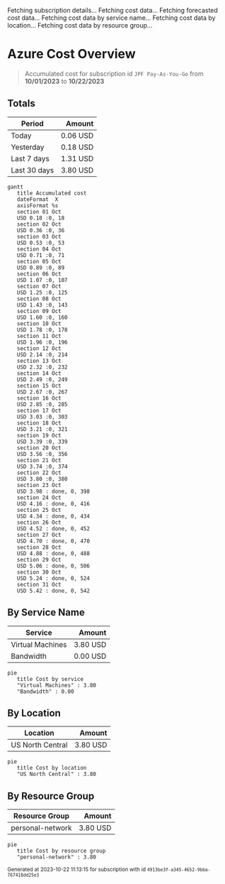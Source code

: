 Fetching subscription details...
Fetching cost data...
Fetching forecasted cost data...
Fetching cost data by service name...
Fetching cost data by location...
Fetching cost data by resource group...
# Azure Cost Overview

> Accumulated cost for subscription id `JPF Pay-As-You-Go` from **10/01/2023** to **10/22/2023**

## Totals

|Period|Amount|
|---|---:|
|Today|0.06 USD|
|Yesterday|0.18 USD|
|Last 7 days|1.31 USD|
|Last 30 days|3.80 USD|

```mermaid
gantt
   title Accumulated cost
   dateFormat  X
   axisFormat %s
   section 01 Oct
   USD 0.18 :0, 18
   section 02 Oct
   USD 0.36 :0, 36
   section 03 Oct
   USD 0.53 :0, 53
   section 04 Oct
   USD 0.71 :0, 71
   section 05 Oct
   USD 0.89 :0, 89
   section 06 Oct
   USD 1.07 :0, 107
   section 07 Oct
   USD 1.25 :0, 125
   section 08 Oct
   USD 1.43 :0, 143
   section 09 Oct
   USD 1.60 :0, 160
   section 10 Oct
   USD 1.78 :0, 178
   section 11 Oct
   USD 1.96 :0, 196
   section 12 Oct
   USD 2.14 :0, 214
   section 13 Oct
   USD 2.32 :0, 232
   section 14 Oct
   USD 2.49 :0, 249
   section 15 Oct
   USD 2.67 :0, 267
   section 16 Oct
   USD 2.85 :0, 285
   section 17 Oct
   USD 3.03 :0, 303
   section 18 Oct
   USD 3.21 :0, 321
   section 19 Oct
   USD 3.39 :0, 339
   section 20 Oct
   USD 3.56 :0, 356
   section 21 Oct
   USD 3.74 :0, 374
   section 22 Oct
   USD 3.80 :0, 380
   section 23 Oct
   USD 3.98 : done, 0, 398
   section 24 Oct
   USD 4.16 : done, 0, 416
   section 25 Oct
   USD 4.34 : done, 0, 434
   section 26 Oct
   USD 4.52 : done, 0, 452
   section 27 Oct
   USD 4.70 : done, 0, 470
   section 28 Oct
   USD 4.88 : done, 0, 488
   section 29 Oct
   USD 5.06 : done, 0, 506
   section 30 Oct
   USD 5.24 : done, 0, 524
   section 31 Oct
   USD 5.42 : done, 0, 542
```

## By Service Name

|Service|Amount|
|---|---:|
|Virtual Machines|3.80 USD|
|Bandwidth|0.00 USD|

```mermaid
pie
   title Cost by service
   "Virtual Machines" : 3.80
   "Bandwidth" : 0.00
```

## By Location

|Location|Amount|
|---|---:|
|US North Central|3.80 USD|

```mermaid
pie
   title Cost by location
   "US North Central" : 3.80
```

## By Resource Group

|Resource Group|Amount|
|---|---:|
|personal-network|3.80 USD|

```mermaid
pie
   title Cost by resource group
   "personal-network" : 3.80
```

<sup>Generated at 2023-10-22 11:13:15 for subscription with id `4913be3f-a345-4652-9bba-767418dd25e3`</sup>

